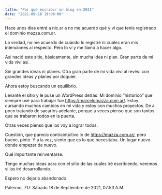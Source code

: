 ```yaml
---
title: "Por qué escribir un blog en 2021"
date: "2021-09-18 19:06:00"
---
```


Hace unos días entré a nic.ar a no me acuerdo qué y ví que tenía registrado el dominio mazza.com.ar.

La verdad, no me acuerdo de cuándo lo registré ni cuáles eran mis intenciones al respecto. Pero lo ví y me llamó a hacer algo.

Así nació este sitio, básicamente, sin mucha idea ni plan. Gran parte de mi vida viví así.

Sin grandes ideas ni planes. Otra gran parte de mi vida viví al revés: con grandes ideas y planes por doquier.

Ahora estoy buscando un equilibrio.

Levanté el sitio y le puse un WordPress detrás. Mi dominio “histórico” que siempre usé para trabajar fue https://marcelomazza.com.ar/. Estoy cursando muchos cambios en mi vida y estoy con muchos proyectos. De a poco tratando de sacarlos adelante, porque a veces pienso que son tantos que se trabaron todos en la puerta.

Otras veces pienso que los voy a lograr todos.

Cuestión, que parecía contraintuitivo lo de https://mazza.com.ar/, pero bueno, pintó. Y a la vez, siento que es lo que necesitaba. Un lugar nuevo donde empezar de nuevo.

Qué importante reinventarse.

Tengo muchas ideas para con el sitio de las cuales iré escribiendo, veremos si las iré desarrollando.

Espero no dejarlo abandonado.

Palermo, 717. Sábado 18 de Septiembre de 2021, 07:53 A.M.